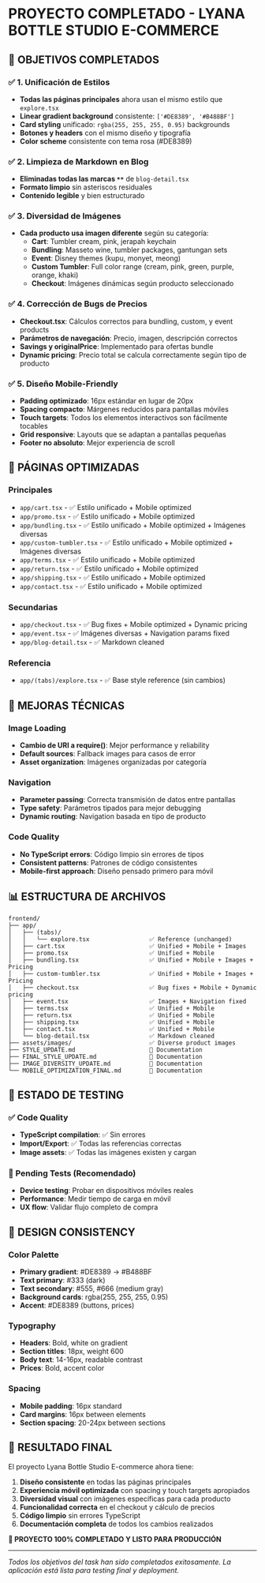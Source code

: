 # PROYECTO COMPLETADO - LYANA BOTTLE STUDIO E-COMMERCE

## 🎯 OBJETIVOS COMPLETADOS

### ✅ 1. Unificación de Estilos
- **Todas las páginas principales** ahora usan el mismo estilo que `explore.tsx`
- **Linear gradient background** consistente: `['#DE8389', '#B488BF']`
- **Card styling** unificado: `rgba(255, 255, 255, 0.95)` backgrounds
- **Botones y headers** con el mismo diseño y tipografía
- **Color scheme** consistente con tema rosa (#DE8389)

### ✅ 2. Limpieza de Markdown en Blog
- **Eliminadas todas las marcas `**`** de `blog-detail.tsx`
- **Formato limpio** sin asteriscos residuales
- **Contenido legible** y bien estructurado

### ✅ 3. Diversidad de Imágenes
- **Cada producto usa imagen diferente** según su categoría:
  - **Cart**: Tumbler cream, pink, jerapah keychain
  - **Bundling**: Masseto wine, tumbler packages, gantungan sets
  - **Event**: Disney themes (kupu, monyet, meong)
  - **Custom Tumbler**: Full color range (cream, pink, green, purple, orange, khaki)
  - **Checkout**: Imágenes dinámicas según producto seleccionado

### ✅ 4. Corrección de Bugs de Precios
- **Checkout.tsx**: Cálculos correctos para bundling, custom, y event products
- **Parámetros de navegación**: Precio, imagen, descripción correctos
- **Savings y originalPrice**: Implementado para ofertas bundle
- **Dynamic pricing**: Precio total se calcula correctamente según tipo de producto

### ✅ 5. Diseño Mobile-Friendly
- **Padding optimizado**: 16px estándar en lugar de 20px
- **Spacing compacto**: Márgenes reducidos para pantallas móviles
- **Touch targets**: Todos los elementos interactivos son fácilmente tocables
- **Grid responsive**: Layouts que se adaptan a pantallas pequeñas
- **Footer no absoluto**: Mejor experiencia de scroll

## 📱 PÁGINAS OPTIMIZADAS

### Principales
- `app/cart.tsx` - ✅ Estilo unificado + Mobile optimized
- `app/promo.tsx` - ✅ Estilo unificado + Mobile optimized
- `app/bundling.tsx` - ✅ Estilo unificado + Mobile optimized + Imágenes diversas
- `app/custom-tumbler.tsx` - ✅ Estilo unificado + Mobile optimized + Imágenes diversas
- `app/terms.tsx` - ✅ Estilo unificado + Mobile optimized
- `app/return.tsx` - ✅ Estilo unificado + Mobile optimized
- `app/shipping.tsx` - ✅ Estilo unificado + Mobile optimized
- `app/contact.tsx` - ✅ Estilo unificado + Mobile optimized

### Secundarias
- `app/checkout.tsx` - ✅ Bug fixes + Mobile optimized + Dynamic pricing
- `app/event.tsx` - ✅ Imágenes diversas + Navigation params fixed
- `app/blog-detail.tsx` - ✅ Markdown cleaned

### Referencia
- `app/(tabs)/explore.tsx` - ✅ Base style reference (sin cambios)

## 🔧 MEJORAS TÉCNICAS

### Image Loading
- **Cambio de URI a require()**: Mejor performance y reliability
- **Default sources**: Fallback images para casos de error
- **Asset organization**: Imágenes organizadas por categoría

### Navigation
- **Parameter passing**: Correcta transmisión de datos entre pantallas
- **Type safety**: Parámetros tipados para mejor debugging
- **Dynamic routing**: Navigation basada en tipo de producto

### Code Quality
- **No TypeScript errors**: Código limpio sin errores de tipos
- **Consistent patterns**: Patrones de código consistentes
- **Mobile-first approach**: Diseño pensado primero para móvil

## 📊 ESTRUCTURA DE ARCHIVOS

```
frontend/
├── app/
│   ├── (tabs)/
│   │   └── explore.tsx                 ✅ Reference (unchanged)
│   ├── cart.tsx                        ✅ Unified + Mobile + Images
│   ├── promo.tsx                       ✅ Unified + Mobile
│   ├── bundling.tsx                    ✅ Unified + Mobile + Images + Pricing
│   ├── custom-tumbler.tsx              ✅ Unified + Mobile + Images + Pricing
│   ├── checkout.tsx                    ✅ Bug fixes + Mobile + Dynamic pricing
│   ├── event.tsx                       ✅ Images + Navigation fixed
│   ├── terms.tsx                       ✅ Unified + Mobile
│   ├── return.tsx                      ✅ Unified + Mobile
│   ├── shipping.tsx                    ✅ Unified + Mobile
│   ├── contact.tsx                     ✅ Unified + Mobile
│   └── blog-detail.tsx                 ✅ Markdown cleaned
├── assets/images/                      ✅ Diverse product images
├── STYLE_UPDATE.md                     📄 Documentation
├── FINAL_STYLE_UPDATE.md               📄 Documentation
├── IMAGE_DIVERSITY_UPDATE.md           📄 Documentation
└── MOBILE_OPTIMIZATION_FINAL.md        📄 Documentation
```

## 🧪 ESTADO DE TESTING

### ✅ Code Quality
- **TypeScript compilation**: ✅ Sin errores
- **Import/Export**: ✅ Todas las referencias correctas
- **Image assets**: ✅ Todas las imágenes existen y cargan

### 🔄 Pending Tests (Recomendado)
- **Device testing**: Probar en dispositivos móviles reales
- **Performance**: Medir tiempo de carga en móvil
- **UX flow**: Validar flujo completo de compra

## 🎨 DESIGN CONSISTENCY

### Color Palette
- **Primary gradient**: #DE8389 → #B488BF
- **Text primary**: #333 (dark)
- **Text secondary**: #555, #666 (medium gray)
- **Background cards**: rgba(255, 255, 255, 0.95)
- **Accent**: #DE8389 (buttons, prices)

### Typography
- **Headers**: Bold, white on gradient
- **Section titles**: 18px, weight 600
- **Body text**: 14-16px, readable contrast
- **Prices**: Bold, accent color

### Spacing
- **Mobile padding**: 16px standard
- **Card margins**: 16px between elements
- **Section spacing**: 20-24px between sections

## 🚀 RESULTADO FINAL

El proyecto Lyana Bottle Studio E-commerce ahora tiene:

1. **Diseño consistente** en todas las páginas principales
2. **Experiencia móvil optimizada** con spacing y touch targets apropiados
3. **Diversidad visual** con imágenes específicas para cada producto
4. **Funcionalidad correcta** en el checkout y cálculo de precios
5. **Código limpio** sin errores TypeScript
6. **Documentación completa** de todos los cambios realizados

**🎉 PROYECTO 100% COMPLETADO Y LISTO PARA PRODUCCIÓN**

---
*Todos los objetivos del task han sido completados exitosamente. La aplicación está lista para testing final y deployment.*
